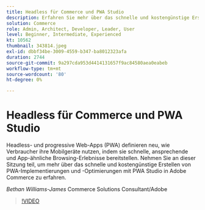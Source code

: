 ```yaml
---
title: Headless für Commerce und PWA Studio
description: Erfahren Sie mehr über das schnelle und kostengünstige Erstellen von PWA-Implementierungen und -Optimierungen mit PWA Studio in Adobe Commerce.
solution: Commerce
role: Admin, Architect, Developer, Leader, User
level: Beginner, Intermediate, Experienced
kt: 10562
thumbnail: 343814.jpeg
exl-id: dbbf34be-3009-4559-b347-ba8012323afa
duration: 2744
source-git-commit: 9a297cda953d4414131657f9ac84580aea0eabeb
workflow-type: tm+mt
source-wordcount: '80'
ht-degree: 0%

---
```


# Headless für Commerce und PWA Studio

Headless- und progressive Web-Apps (PWA) definieren neu, wie Verbraucher ihre Mobilgeräte nutzen, indem sie schnelle, ansprechende und App-ähnliche Browsing-Erlebnisse bereitstellen. Nehmen Sie an dieser Sitzung teil, um mehr über das schnelle und kostengünstige Erstellen von PWA-Implementierungen und -Optimierungen mit PWA Studio in Adobe Commerce zu erfahren.

*Bethan Williams-James* Commerce Solutions Consultant/Adobe

>[!VIDEO](https://video.tv.adobe.com/v/343814/?quality=12&learn=on)
